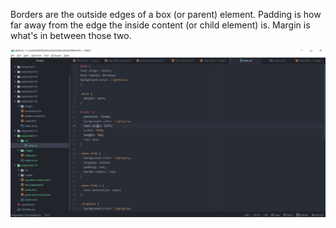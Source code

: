 Borders are the outside edges of a box (or parent) element. Padding is how far away from the edge the inside content (or child element) is. Margin is what's in between those two.

<img src="./images/assignment-12-screenshot.JPG" /> 
